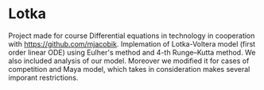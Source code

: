 # Lotka

Project made for course Differential equations in technology in cooperation with https://github.com/mjacobik.
Implemation of Lotka-Voltera model (first order linear ODE) using Eulher's method and 4-th Runge–Kutta method. We also included analysis of our model. Moreover we modified it for 
cases of competition and Maya model, which takes in consideration makes several imporant restrictions. 
